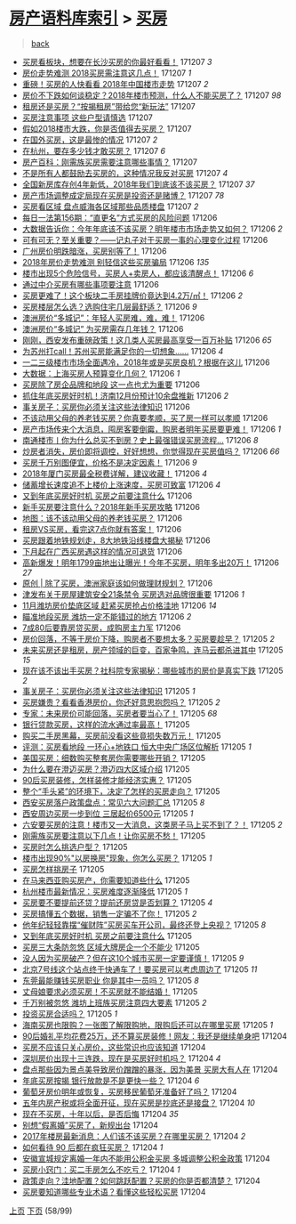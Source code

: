 [房产语料库索引](../../README.md)  > [买房](买房.md)
====
> [back](../README.md)

- [买房看板块，想要在长沙买房的你最好看看！](http://jkwz.applinzi.com/ittc/7044350539700110353.html#%E4%B9%B0%E6%88%BF%E7%9C%8B%E6%9D%BF%E5%9D%97%EF%BC%8C%E6%83%B3%E8%A6%81%E5%9C%A8%E9%95%BF%E6%B2%99%E4%B9%B0%E6%88%BF%E7%9A%84%E4%BD%A0%E6%9C%80%E5%A5%BD%E7%9C%8B%E7%9C%8B%EF%BC%81) 171207 *3* 
- [房价走势难测 2018买房需注意这几点！](http://jkwz.applinzi.com/ittc/7044345646125941777.html#%E6%88%BF%E4%BB%B7%E8%B5%B0%E5%8A%BF%E9%9A%BE%E6%B5%8B+2018%E4%B9%B0%E6%88%BF%E9%9C%80%E6%B3%A8%E6%84%8F%E8%BF%99%E5%87%A0%E7%82%B9%EF%BC%81) 171207 *1* 
- [重磅！买房的人快看看 2018年中国楼市走势](http://jkwz.applinzi.com/ittc/7044325794443166736.html#%E9%87%8D%E7%A3%85%EF%BC%81%E4%B9%B0%E6%88%BF%E7%9A%84%E4%BA%BA%E5%BF%AB%E7%9C%8B%E7%9C%8B+2018%E5%B9%B4%E4%B8%AD%E5%9B%BD%E6%A5%BC%E5%B8%82%E8%B5%B0%E5%8A%BF) 171207 *2* 
- [房价不下跌如何谈稳定？2018年楼市预测，什么人不能买房了？](http://jkwz.applinzi.com/ittc/7043158724389110800.html#%E6%88%BF%E4%BB%B7%E4%B8%8D%E4%B8%8B%E8%B7%8C%E5%A6%82%E4%BD%95%E8%B0%88%E7%A8%B3%E5%AE%9A%EF%BC%9F2018%E5%B9%B4%E6%A5%BC%E5%B8%82%E9%A2%84%E6%B5%8B%EF%BC%8C%E4%BB%80%E4%B9%88%E4%BA%BA%E4%B8%8D%E8%83%BD%E4%B9%B0%E6%88%BF%E4%BA%86%EF%BC%9F) 171207 *98* 
- [租房还是买房？“按揭租房”带给您“新玩法”](http://jkwz.applinzi.com/ittc/7044302523513439249.html#%E7%A7%9F%E6%88%BF%E8%BF%98%E6%98%AF%E4%B9%B0%E6%88%BF%EF%BC%9F%E2%80%9C%E6%8C%89%E6%8F%AD%E7%A7%9F%E6%88%BF%E2%80%9D%E5%B8%A6%E7%BB%99%E6%82%A8%E2%80%9C%E6%96%B0%E7%8E%A9%E6%B3%95%E2%80%9D) 171207  
- [买房注意事项 这些户型请慎选](http://jkwz.applinzi.com/ittc/7044302395121599505.html#%E4%B9%B0%E6%88%BF%E6%B3%A8%E6%84%8F%E4%BA%8B%E9%A1%B9+%E8%BF%99%E4%BA%9B%E6%88%B7%E5%9E%8B%E8%AF%B7%E6%85%8E%E9%80%89) 171207  
- [假如2018楼市大跌，你是否值得去买房？](http://jkwz.applinzi.com/ittc/7044288392420918289.html#%E5%81%87%E5%A6%822018%E6%A5%BC%E5%B8%82%E5%A4%A7%E8%B7%8C%EF%BC%8C%E4%BD%A0%E6%98%AF%E5%90%A6%E5%80%BC%E5%BE%97%E5%8E%BB%E4%B9%B0%E6%88%BF%EF%BC%9F) 171207  
- [在国外买房，这是最惨的情况](http://jkwz.applinzi.com/ittc/7044277343290393617.html#%E5%9C%A8%E5%9B%BD%E5%A4%96%E4%B9%B0%E6%88%BF%EF%BC%8C%E8%BF%99%E6%98%AF%E6%9C%80%E6%83%A8%E7%9A%84%E6%83%85%E5%86%B5) 171207 *2* 
- [在杭州，要存多少钱才敢买房？](http://jkwz.applinzi.com/ittc/7044276983410721809.html#%E5%9C%A8%E6%9D%AD%E5%B7%9E%EF%BC%8C%E8%A6%81%E5%AD%98%E5%A4%9A%E5%B0%91%E9%92%B1%E6%89%8D%E6%95%A2%E4%B9%B0%E6%88%BF%EF%BC%9F) 171207 *6* 
- [房产百科：刚需族买房需要注意哪些事情？](http://jkwz.applinzi.com/ittc/7044273746783765264.html#%E6%88%BF%E4%BA%A7%E7%99%BE%E7%A7%91%EF%BC%9A%E5%88%9A%E9%9C%80%E6%97%8F%E4%B9%B0%E6%88%BF%E9%9C%80%E8%A6%81%E6%B3%A8%E6%84%8F%E5%93%AA%E4%BA%9B%E4%BA%8B%E6%83%85%EF%BC%9F) 171207  
- [不是所有人都鼓励去买房的，这种情况我反对买房](http://jkwz.applinzi.com/ittc/7044273152736101392.html#%E4%B8%8D%E6%98%AF%E6%89%80%E6%9C%89%E4%BA%BA%E9%83%BD%E9%BC%93%E5%8A%B1%E5%8E%BB%E4%B9%B0%E6%88%BF%E7%9A%84%EF%BC%8C%E8%BF%99%E7%A7%8D%E6%83%85%E5%86%B5%E6%88%91%E5%8F%8D%E5%AF%B9%E4%B9%B0%E6%88%BF) 171207 *4* 
- [全国新房库存创4年新低，2018年我们到底该不该买房？](http://jkwz.applinzi.com/ittc/7044268361595225105.html#%E5%85%A8%E5%9B%BD%E6%96%B0%E6%88%BF%E5%BA%93%E5%AD%98%E5%88%9B4%E5%B9%B4%E6%96%B0%E4%BD%8E%EF%BC%8C2018%E5%B9%B4%E6%88%91%E4%BB%AC%E5%88%B0%E5%BA%95%E8%AF%A5%E4%B8%8D%E8%AF%A5%E4%B9%B0%E6%88%BF%EF%BC%9F) 171207 *37* 
- [房产市场调整成定局现在买房是投资还是赌博？](http://jkwz.applinzi.com/ittc/7044265175601906705.html#%E6%88%BF%E4%BA%A7%E5%B8%82%E5%9C%BA%E8%B0%83%E6%95%B4%E6%88%90%E5%AE%9A%E5%B1%80%E7%8E%B0%E5%9C%A8%E4%B9%B0%E6%88%BF%E6%98%AF%E6%8A%95%E8%B5%84%E8%BF%98%E6%98%AF%E8%B5%8C%E5%8D%9A%EF%BC%9F) 171207 *78* 
- [买房看区域 盘点威海各区域那些品质楼盘](http://jkwz.applinzi.com/ittc/7044232089073878033.html#%E4%B9%B0%E6%88%BF%E7%9C%8B%E5%8C%BA%E5%9F%9F+%E7%9B%98%E7%82%B9%E5%A8%81%E6%B5%B7%E5%90%84%E5%8C%BA%E5%9F%9F%E9%82%A3%E4%BA%9B%E5%93%81%E8%B4%A8%E6%A5%BC%E7%9B%98) 171207 *2* 
- [每日一法第156期：“直更名”方式买房的风险问题](http://jkwz.applinzi.com/ittc/7044083457343357969.html#%E6%AF%8F%E6%97%A5%E4%B8%80%E6%B3%95%E7%AC%AC156%E6%9C%9F%EF%BC%9A%E2%80%9C%E7%9B%B4%E6%9B%B4%E5%90%8D%E2%80%9D%E6%96%B9%E5%BC%8F%E4%B9%B0%E6%88%BF%E7%9A%84%E9%A3%8E%E9%99%A9%E9%97%AE%E9%A2%98) 171206  
- [大数据告诉你：今年年底该不该买房？明年楼市市场走势又如何？](http://jkwz.applinzi.com/ittc/7044034015718278160.html#%E5%A4%A7%E6%95%B0%E6%8D%AE%E5%91%8A%E8%AF%89%E4%BD%A0%EF%BC%9A%E4%BB%8A%E5%B9%B4%E5%B9%B4%E5%BA%95%E8%AF%A5%E4%B8%8D%E8%AF%A5%E4%B9%B0%E6%88%BF%EF%BC%9F%E6%98%8E%E5%B9%B4%E6%A5%BC%E5%B8%82%E5%B8%82%E5%9C%BA%E8%B5%B0%E5%8A%BF%E5%8F%88%E5%A6%82%E4%BD%95%EF%BC%9F) 171206 *2* 
- [可有可无？至关重要？——记丸子对于买房一事的心理变化过程](http://jkwz.applinzi.com/ittc/7043717252111664144.html#%E5%8F%AF%E6%9C%89%E5%8F%AF%E6%97%A0%EF%BC%9F%E8%87%B3%E5%85%B3%E9%87%8D%E8%A6%81%EF%BC%9F%E2%80%94%E2%80%94%E8%AE%B0%E4%B8%B8%E5%AD%90%E5%AF%B9%E4%BA%8E%E4%B9%B0%E6%88%BF%E4%B8%80%E4%BA%8B%E7%9A%84%E5%BF%83%E7%90%86%E5%8F%98%E5%8C%96%E8%BF%87%E7%A8%8B) 171206  
- [广州房价明跌暗涨，买房别等了！](http://jkwz.applinzi.com/ittc/7044034646239609873.html#%E5%B9%BF%E5%B7%9E%E6%88%BF%E4%BB%B7%E6%98%8E%E8%B7%8C%E6%9A%97%E6%B6%A8%EF%BC%8C%E4%B9%B0%E6%88%BF%E5%88%AB%E7%AD%89%E4%BA%86%EF%BC%81) 171206  
- [2018年房价走势难测 别轻信这些买房骗局](http://jkwz.applinzi.com/ittc/7044022566526649360.html#2018%E5%B9%B4%E6%88%BF%E4%BB%B7%E8%B5%B0%E5%8A%BF%E9%9A%BE%E6%B5%8B+%E5%88%AB%E8%BD%BB%E4%BF%A1%E8%BF%99%E4%BA%9B%E4%B9%B0%E6%88%BF%E9%AA%97%E5%B1%80) 171206 *135* 
- [楼市出现5个危险信号，买房人+卖房人，都应该清醒点！](http://jkwz.applinzi.com/ittc/7044019610771276817.html#%E6%A5%BC%E5%B8%82%E5%87%BA%E7%8E%B05%E4%B8%AA%E5%8D%B1%E9%99%A9%E4%BF%A1%E5%8F%B7%EF%BC%8C%E4%B9%B0%E6%88%BF%E4%BA%BA%2B%E5%8D%96%E6%88%BF%E4%BA%BA%EF%BC%8C%E9%83%BD%E5%BA%94%E8%AF%A5%E6%B8%85%E9%86%92%E7%82%B9%EF%BC%81) 171206 *6* 
- [通过中介买房有哪些事项要注意](http://jkwz.applinzi.com/ittc/7044015307822203921.html#%E9%80%9A%E8%BF%87%E4%B8%AD%E4%BB%8B%E4%B9%B0%E6%88%BF%E6%9C%89%E5%93%AA%E4%BA%9B%E4%BA%8B%E9%A1%B9%E8%A6%81%E6%B3%A8%E6%84%8F) 171206  
- [买房更难了！这个板块二手房挂牌价竟达到4.2万/㎡！](http://jkwz.applinzi.com/ittc/7044012443959821328.html#%E4%B9%B0%E6%88%BF%E6%9B%B4%E9%9A%BE%E4%BA%86%EF%BC%81%E8%BF%99%E4%B8%AA%E6%9D%BF%E5%9D%97%E4%BA%8C%E6%89%8B%E6%88%BF%E6%8C%82%E7%89%8C%E4%BB%B7%E7%AB%9F%E8%BE%BE%E5%88%B04.2%E4%B8%87%2F%E3%8E%A1%EF%BC%81) 171206 *2* 
- [买房楼层怎么选？选购住宅几层最舒适？](http://jkwz.applinzi.com/ittc/7044010821754029073.html#%E4%B9%B0%E6%88%BF%E6%A5%BC%E5%B1%82%E6%80%8E%E4%B9%88%E9%80%89%EF%BC%9F%E9%80%89%E8%B4%AD%E4%BD%8F%E5%AE%85%E5%87%A0%E5%B1%82%E6%9C%80%E8%88%92%E9%80%82%EF%BC%9F) 171206 *9* 
- [澳洲房价“多城记”：年轻人买房难，难，难！](http://jkwz.applinzi.com/ittc/7044010613573944337.html#%E6%BE%B3%E6%B4%B2%E6%88%BF%E4%BB%B7%E2%80%9C%E5%A4%9A%E5%9F%8E%E8%AE%B0%E2%80%9D%EF%BC%9A%E5%B9%B4%E8%BD%BB%E4%BA%BA%E4%B9%B0%E6%88%BF%E9%9A%BE%EF%BC%8C%E9%9A%BE%EF%BC%8C%E9%9A%BE%EF%BC%81) 171206  
- [澳洲房价“多城记” 为买房需存几年钱？](http://jkwz.applinzi.com/ittc/7044010613372617744.html#%E6%BE%B3%E6%B4%B2%E6%88%BF%E4%BB%B7%E2%80%9C%E5%A4%9A%E5%9F%8E%E8%AE%B0%E2%80%9D+%E4%B8%BA%E4%B9%B0%E6%88%BF%E9%9C%80%E5%AD%98%E5%87%A0%E5%B9%B4%E9%92%B1%EF%BC%9F) 171206  
- [刚刚，西安发布重磅政策！这几类人买房最高享受一百万补贴](http://jkwz.applinzi.com/ittc/7044009295849456656.html#%E5%88%9A%E5%88%9A%EF%BC%8C%E8%A5%BF%E5%AE%89%E5%8F%91%E5%B8%83%E9%87%8D%E7%A3%85%E6%94%BF%E7%AD%96%EF%BC%81%E8%BF%99%E5%87%A0%E7%B1%BB%E4%BA%BA%E4%B9%B0%E6%88%BF%E6%9C%80%E9%AB%98%E4%BA%AB%E5%8F%97%E4%B8%80%E7%99%BE%E4%B8%87%E8%A1%A5%E8%B4%B4) 171206 *65* 
- [为苏州打call！苏州买房能满足你的一切想象……](http://jkwz.applinzi.com/ittc/7044008256932938769.html#%E4%B8%BA%E8%8B%8F%E5%B7%9E%E6%89%93call%EF%BC%81%E8%8B%8F%E5%B7%9E%E4%B9%B0%E6%88%BF%E8%83%BD%E6%BB%A1%E8%B6%B3%E4%BD%A0%E7%9A%84%E4%B8%80%E5%88%87%E6%83%B3%E8%B1%A1%E2%80%A6%E2%80%A6) 171206 *4* 
- [一二三级楼市市场全面遇冷，2018年或是买房良机？根据在这儿](http://jkwz.applinzi.com/ittc/7044005939592561680.html#%E4%B8%80%E4%BA%8C%E4%B8%89%E7%BA%A7%E6%A5%BC%E5%B8%82%E5%B8%82%E5%9C%BA%E5%85%A8%E9%9D%A2%E9%81%87%E5%86%B7%EF%BC%8C2018%E5%B9%B4%E6%88%96%E6%98%AF%E4%B9%B0%E6%88%BF%E8%89%AF%E6%9C%BA%EF%BC%9F%E6%A0%B9%E6%8D%AE%E5%9C%A8%E8%BF%99%E5%84%BF) 171206  
- [大数据：上海买房人预算变化几何？](http://jkwz.applinzi.com/ittc/7044001430233416721.html#%E5%A4%A7%E6%95%B0%E6%8D%AE%EF%BC%9A%E4%B8%8A%E6%B5%B7%E4%B9%B0%E6%88%BF%E4%BA%BA%E9%A2%84%E7%AE%97%E5%8F%98%E5%8C%96%E5%87%A0%E4%BD%95%EF%BC%9F) 171206 *1* 
- [买房除了房企品牌和地段 这一点也尤为重要](http://jkwz.applinzi.com/ittc/7043982186837967888.html#%E4%B9%B0%E6%88%BF%E9%99%A4%E4%BA%86%E6%88%BF%E4%BC%81%E5%93%81%E7%89%8C%E5%92%8C%E5%9C%B0%E6%AE%B5+%E8%BF%99%E4%B8%80%E7%82%B9%E4%B9%9F%E5%B0%A4%E4%B8%BA%E9%87%8D%E8%A6%81) 171206  
- [抓住年底买房好时机！济南12月份预计10余盘推新](http://jkwz.applinzi.com/ittc/7043987318753461265.html#%E6%8A%93%E4%BD%8F%E5%B9%B4%E5%BA%95%E4%B9%B0%E6%88%BF%E5%A5%BD%E6%97%B6%E6%9C%BA%EF%BC%81%E6%B5%8E%E5%8D%9712%E6%9C%88%E4%BB%BD%E9%A2%84%E8%AE%A110%E4%BD%99%E7%9B%98%E6%8E%A8%E6%96%B0) 171206 *2* 
- [事关房子：买房你必须关注这些法律知识](http://jkwz.applinzi.com/ittc/7043982763114365968.html#%E4%BA%8B%E5%85%B3%E6%88%BF%E5%AD%90%EF%BC%9A%E4%B9%B0%E6%88%BF%E4%BD%A0%E5%BF%85%E9%A1%BB%E5%85%B3%E6%B3%A8%E8%BF%99%E4%BA%9B%E6%B3%95%E5%BE%8B%E7%9F%A5%E8%AF%86) 171206  
- [不该动用父母的养老钱买房？你真要孝顺，买了房一样可以孝顺](http://jkwz.applinzi.com/ittc/7043982114410726417.html#%E4%B8%8D%E8%AF%A5%E5%8A%A8%E7%94%A8%E7%88%B6%E6%AF%8D%E7%9A%84%E5%85%BB%E8%80%81%E9%92%B1%E4%B9%B0%E6%88%BF%EF%BC%9F%E4%BD%A0%E7%9C%9F%E8%A6%81%E5%AD%9D%E9%A1%BA%EF%BC%8C%E4%B9%B0%E4%BA%86%E6%88%BF%E4%B8%80%E6%A0%B7%E5%8F%AF%E4%BB%A5%E5%AD%9D%E9%A1%BA) 171206  
- [房产市场传来个大消息，囤房客要倒霉，购房者明年买房要更难！](http://jkwz.applinzi.com/ittc/7043981196084642833.html#%E6%88%BF%E4%BA%A7%E5%B8%82%E5%9C%BA%E4%BC%A0%E6%9D%A5%E4%B8%AA%E5%A4%A7%E6%B6%88%E6%81%AF%EF%BC%8C%E5%9B%A4%E6%88%BF%E5%AE%A2%E8%A6%81%E5%80%92%E9%9C%89%EF%BC%8C%E8%B4%AD%E6%88%BF%E8%80%85%E6%98%8E%E5%B9%B4%E4%B9%B0%E6%88%BF%E8%A6%81%E6%9B%B4%E9%9A%BE%EF%BC%81) 171206 *1* 
- [南通楼市丨你为什么总买不到房？史上最强错误买房流程...](http://jkwz.applinzi.com/ittc/7043916824314381329.html#%E5%8D%97%E9%80%9A%E6%A5%BC%E5%B8%82%E4%B8%A8%E4%BD%A0%E4%B8%BA%E4%BB%80%E4%B9%88%E6%80%BB%E4%B9%B0%E4%B8%8D%E5%88%B0%E6%88%BF%EF%BC%9F%E5%8F%B2%E4%B8%8A%E6%9C%80%E5%BC%BA%E9%94%99%E8%AF%AF%E4%B9%B0%E6%88%BF%E6%B5%81%E7%A8%8B...) 171206 *8* 
- [炒房者消失，房价即将调控，好好想想，你觉得现在买房值吗？](http://jkwz.applinzi.com/ittc/7043975332623811601.html#%E7%82%92%E6%88%BF%E8%80%85%E6%B6%88%E5%A4%B1%EF%BC%8C%E6%88%BF%E4%BB%B7%E5%8D%B3%E5%B0%86%E8%B0%83%E6%8E%A7%EF%BC%8C%E5%A5%BD%E5%A5%BD%E6%83%B3%E6%83%B3%EF%BC%8C%E4%BD%A0%E8%A7%89%E5%BE%97%E7%8E%B0%E5%9C%A8%E4%B9%B0%E6%88%BF%E5%80%BC%E5%90%97%EF%BC%9F) 171206 *66* 
- [买房千万别图便宜，价格不是决定因素！](http://jkwz.applinzi.com/ittc/7043967727801205777.html#%E4%B9%B0%E6%88%BF%E5%8D%83%E4%B8%87%E5%88%AB%E5%9B%BE%E4%BE%BF%E5%AE%9C%EF%BC%8C%E4%BB%B7%E6%A0%BC%E4%B8%8D%E6%98%AF%E5%86%B3%E5%AE%9A%E5%9B%A0%E7%B4%A0%EF%BC%81) 171206 *9* 
- [2018年厦门买房最全税费详解，建议收藏！](http://jkwz.applinzi.com/ittc/7041775988009075728.html#2018%E5%B9%B4%E5%8E%A6%E9%97%A8%E4%B9%B0%E6%88%BF%E6%9C%80%E5%85%A8%E7%A8%8E%E8%B4%B9%E8%AF%A6%E8%A7%A3%EF%BC%8C%E5%BB%BA%E8%AE%AE%E6%94%B6%E8%97%8F%EF%BC%81) 171206 *4* 
- [储蓄增长速度追不上楼价上涨速度，买房可致富](http://jkwz.applinzi.com/ittc/7043963412483146769.html#%E5%82%A8%E8%93%84%E5%A2%9E%E9%95%BF%E9%80%9F%E5%BA%A6%E8%BF%BD%E4%B8%8D%E4%B8%8A%E6%A5%BC%E4%BB%B7%E4%B8%8A%E6%B6%A8%E9%80%9F%E5%BA%A6%EF%BC%8C%E4%B9%B0%E6%88%BF%E5%8F%AF%E8%87%B4%E5%AF%8C) 171206 *4* 
- [又到年底买房好时机 买房之前要注意什么](http://jkwz.applinzi.com/ittc/7043958647133045777.html#%E5%8F%88%E5%88%B0%E5%B9%B4%E5%BA%95%E4%B9%B0%E6%88%BF%E5%A5%BD%E6%97%B6%E6%9C%BA+%E4%B9%B0%E6%88%BF%E4%B9%8B%E5%89%8D%E8%A6%81%E6%B3%A8%E6%84%8F%E4%BB%80%E4%B9%88) 171206  
- [新手买房要注意什么？2018年新手买房攻略](http://jkwz.applinzi.com/ittc/7043948704535413777.html#%E6%96%B0%E6%89%8B%E4%B9%B0%E6%88%BF%E8%A6%81%E6%B3%A8%E6%84%8F%E4%BB%80%E4%B9%88%EF%BC%9F2018%E5%B9%B4%E6%96%B0%E6%89%8B%E4%B9%B0%E6%88%BF%E6%94%BB%E7%95%A5) 171206  
- [地图：该不该动用父母的养老钱买房？](http://jkwz.applinzi.com/ittc/7043912600084022288.html#%E5%9C%B0%E5%9B%BE%EF%BC%9A%E8%AF%A5%E4%B8%8D%E8%AF%A5%E5%8A%A8%E7%94%A8%E7%88%B6%E6%AF%8D%E7%9A%84%E5%85%BB%E8%80%81%E9%92%B1%E4%B9%B0%E6%88%BF%EF%BC%9F) 171206  
- [租房VS买房，看完这7点你就有答案！](http://jkwz.applinzi.com/ittc/7043926433922024465.html#%E7%A7%9F%E6%88%BFVS%E4%B9%B0%E6%88%BF%EF%BC%8C%E7%9C%8B%E5%AE%8C%E8%BF%997%E7%82%B9%E4%BD%A0%E5%B0%B1%E6%9C%89%E7%AD%94%E6%A1%88%EF%BC%81) 171206  
- [买房跟着地铁规划走，8大地铁沿线楼盘大揭秘](http://jkwz.applinzi.com/ittc/7043907324446508049.html#%E4%B9%B0%E6%88%BF%E8%B7%9F%E7%9D%80%E5%9C%B0%E9%93%81%E8%A7%84%E5%88%92%E8%B5%B0%EF%BC%8C8%E5%A4%A7%E5%9C%B0%E9%93%81%E6%B2%BF%E7%BA%BF%E6%A5%BC%E7%9B%98%E5%A4%A7%E6%8F%AD%E7%A7%98) 171206  
- [下月起在广西买房遇这样的情况可退货](http://jkwz.applinzi.com/ittc/7043881470702126096.html#%E4%B8%8B%E6%9C%88%E8%B5%B7%E5%9C%A8%E5%B9%BF%E8%A5%BF%E4%B9%B0%E6%88%BF%E9%81%87%E8%BF%99%E6%A0%B7%E7%9A%84%E6%83%85%E5%86%B5%E5%8F%AF%E9%80%80%E8%B4%A7) 171206  
- [高新爆发！明年1799亩地出让曝光！今年不买房，明年多出20万！](http://jkwz.applinzi.com/ittc/7043881077033141265.html#%E9%AB%98%E6%96%B0%E7%88%86%E5%8F%91%EF%BC%81%E6%98%8E%E5%B9%B41799%E4%BA%A9%E5%9C%B0%E5%87%BA%E8%AE%A9%E6%9B%9D%E5%85%89%EF%BC%81%E4%BB%8A%E5%B9%B4%E4%B8%8D%E4%B9%B0%E6%88%BF%EF%BC%8C%E6%98%8E%E5%B9%B4%E5%A4%9A%E5%87%BA20%E4%B8%87%EF%BC%81) 171206 *27* 
- [原创 | 除了买房，澳洲家庭该如何做理财规划？](http://jkwz.applinzi.com/ittc/7042190100568474640.html#%E5%8E%9F%E5%88%9B+%7C+%E9%99%A4%E4%BA%86%E4%B9%B0%E6%88%BF%EF%BC%8C%E6%BE%B3%E6%B4%B2%E5%AE%B6%E5%BA%AD%E8%AF%A5%E5%A6%82%E4%BD%95%E5%81%9A%E7%90%86%E8%B4%A2%E8%A7%84%E5%88%92%EF%BC%9F) 171206  
- [津发布关于房屋建筑安全21条禁令 买房选对品牌很重要](http://jkwz.applinzi.com/ittc/7043853456786326544.html#%E6%B4%A5%E5%8F%91%E5%B8%83%E5%85%B3%E4%BA%8E%E6%88%BF%E5%B1%8B%E5%BB%BA%E7%AD%91%E5%AE%89%E5%85%A821%E6%9D%A1%E7%A6%81%E4%BB%A4+%E4%B9%B0%E6%88%BF%E9%80%89%E5%AF%B9%E5%93%81%E7%89%8C%E5%BE%88%E9%87%8D%E8%A6%81) 171206 *1* 
- [11月潍坊房价垫底区域 赶紧买房抢占价格洼地](http://jkwz.applinzi.com/ittc/7043798624591414289.html#11%E6%9C%88%E6%BD%8D%E5%9D%8A%E6%88%BF%E4%BB%B7%E5%9E%AB%E5%BA%95%E5%8C%BA%E5%9F%9F+%E8%B5%B6%E7%B4%A7%E4%B9%B0%E6%88%BF%E6%8A%A2%E5%8D%A0%E4%BB%B7%E6%A0%BC%E6%B4%BC%E5%9C%B0) 171206 *14* 
- [瞄准地段买房 潍坊一定不能错过的地方](http://jkwz.applinzi.com/ittc/7043759877317461009.html#%E7%9E%84%E5%87%86%E5%9C%B0%E6%AE%B5%E4%B9%B0%E6%88%BF+%E6%BD%8D%E5%9D%8A%E4%B8%80%E5%AE%9A%E4%B8%8D%E8%83%BD%E9%94%99%E8%BF%87%E7%9A%84%E5%9C%B0%E6%96%B9) 171206 *2* 
- [7成80后要靠房贷买房，成购房主力军](http://jkwz.applinzi.com/ittc/7043743998273913873.html#7%E6%88%9080%E5%90%8E%E8%A6%81%E9%9D%A0%E6%88%BF%E8%B4%B7%E4%B9%B0%E6%88%BF%EF%BC%8C%E6%88%90%E8%B4%AD%E6%88%BF%E4%B8%BB%E5%8A%9B%E5%86%9B) 171206  
- [房价回落，不等于房价下降，购房者不要想太多？买房要趁早？](http://jkwz.applinzi.com/ittc/7043743663698478096.html#%E6%88%BF%E4%BB%B7%E5%9B%9E%E8%90%BD%EF%BC%8C%E4%B8%8D%E7%AD%89%E4%BA%8E%E6%88%BF%E4%BB%B7%E4%B8%8B%E9%99%8D%EF%BC%8C%E8%B4%AD%E6%88%BF%E8%80%85%E4%B8%8D%E8%A6%81%E6%83%B3%E5%A4%AA%E5%A4%9A%EF%BC%9F%E4%B9%B0%E6%88%BF%E8%A6%81%E8%B6%81%E6%97%A9%EF%BC%9F) 171205 *2* 
- [未来买房还是租房，房产领域的巨变，百家争鸣，连马云都杀进其中](http://jkwz.applinzi.com/ittc/7043736478268523537.html#%E6%9C%AA%E6%9D%A5%E4%B9%B0%E6%88%BF%E8%BF%98%E6%98%AF%E7%A7%9F%E6%88%BF%EF%BC%8C%E6%88%BF%E4%BA%A7%E9%A2%86%E5%9F%9F%E7%9A%84%E5%B7%A8%E5%8F%98%EF%BC%8C%E7%99%BE%E5%AE%B6%E4%BA%89%E9%B8%A3%EF%BC%8C%E8%BF%9E%E9%A9%AC%E4%BA%91%E9%83%BD%E6%9D%80%E8%BF%9B%E5%85%B6%E4%B8%AD) 171205 *15* 
- [现在该不该出手买房？社科院专家揭秘：哪些城市的房价是真实下跌](http://jkwz.applinzi.com/ittc/7043718603969397776.html#%E7%8E%B0%E5%9C%A8%E8%AF%A5%E4%B8%8D%E8%AF%A5%E5%87%BA%E6%89%8B%E4%B9%B0%E6%88%BF%EF%BC%9F%E7%A4%BE%E7%A7%91%E9%99%A2%E4%B8%93%E5%AE%B6%E6%8F%AD%E7%A7%98%EF%BC%9A%E5%93%AA%E4%BA%9B%E5%9F%8E%E5%B8%82%E7%9A%84%E6%88%BF%E4%BB%B7%E6%98%AF%E7%9C%9F%E5%AE%9E%E4%B8%8B%E8%B7%8C) 171205 *2* 
- [事关房子：买房你必须关注这些法律知识](http://jkwz.applinzi.com/ittc/7043673875747963921.html#%E4%BA%8B%E5%85%B3%E6%88%BF%E5%AD%90%EF%BC%9A%E4%B9%B0%E6%88%BF%E4%BD%A0%E5%BF%85%E9%A1%BB%E5%85%B3%E6%B3%A8%E8%BF%99%E4%BA%9B%E6%B3%95%E5%BE%8B%E7%9F%A5%E8%AF%86) 171205 *1* 
- [买房嫌贵？看看香港房价，你还好意思抱怨吗？](http://jkwz.applinzi.com/ittc/7043670522280281104.html#%E4%B9%B0%E6%88%BF%E5%AB%8C%E8%B4%B5%EF%BC%9F%E7%9C%8B%E7%9C%8B%E9%A6%99%E6%B8%AF%E6%88%BF%E4%BB%B7%EF%BC%8C%E4%BD%A0%E8%BF%98%E5%A5%BD%E6%84%8F%E6%80%9D%E6%8A%B1%E6%80%A8%E5%90%97%EF%BC%9F) 171205 *2* 
- [专家：未来房价可能回落，买房者要当心了！](http://jkwz.applinzi.com/ittc/7043651341048611857.html#%E4%B8%93%E5%AE%B6%EF%BC%9A%E6%9C%AA%E6%9D%A5%E6%88%BF%E4%BB%B7%E5%8F%AF%E8%83%BD%E5%9B%9E%E8%90%BD%EF%BC%8C%E4%B9%B0%E6%88%BF%E8%80%85%E8%A6%81%E5%BD%93%E5%BF%83%E4%BA%86%EF%BC%81) 171205 *68* 
- [银行贷款买房，这样的流水通过率最高！](http://jkwz.applinzi.com/ittc/7043647441335747600.html#%E9%93%B6%E8%A1%8C%E8%B4%B7%E6%AC%BE%E4%B9%B0%E6%88%BF%EF%BC%8C%E8%BF%99%E6%A0%B7%E7%9A%84%E6%B5%81%E6%B0%B4%E9%80%9A%E8%BF%87%E7%8E%87%E6%9C%80%E9%AB%98%EF%BC%81) 171205  
- [购买二手房黑幕，买房前没看这些竟损失数万元！](http://jkwz.applinzi.com/ittc/7043644016552313873.html#%E8%B4%AD%E4%B9%B0%E4%BA%8C%E6%89%8B%E6%88%BF%E9%BB%91%E5%B9%95%EF%BC%8C%E4%B9%B0%E6%88%BF%E5%89%8D%E6%B2%A1%E7%9C%8B%E8%BF%99%E4%BA%9B%E7%AB%9F%E6%8D%9F%E5%A4%B1%E6%95%B0%E4%B8%87%E5%85%83%EF%BC%81) 171205  
- [评测：买房看地段 一环心+地铁口 恒大中央广场区位解析](http://jkwz.applinzi.com/ittc/7043629725581313040.html#%E8%AF%84%E6%B5%8B%EF%BC%9A%E4%B9%B0%E6%88%BF%E7%9C%8B%E5%9C%B0%E6%AE%B5+%E4%B8%80%E7%8E%AF%E5%BF%83%2B%E5%9C%B0%E9%93%81%E5%8F%A3+%E6%81%92%E5%A4%A7%E4%B8%AD%E5%A4%AE%E5%B9%BF%E5%9C%BA%E5%8C%BA%E4%BD%8D%E8%A7%A3%E6%9E%90) 171205 *1* 
- [美国买房：细数购买整套房你需要哪些开销？](http://jkwz.applinzi.com/ittc/7043625213034497041.html#%E7%BE%8E%E5%9B%BD%E4%B9%B0%E6%88%BF%EF%BC%9A%E7%BB%86%E6%95%B0%E8%B4%AD%E4%B9%B0%E6%95%B4%E5%A5%97%E6%88%BF%E4%BD%A0%E9%9C%80%E8%A6%81%E5%93%AA%E4%BA%9B%E5%BC%80%E9%94%80%EF%BC%9F) 171205  
- [为什么要在澄迈买房？澄迈四大区域介绍](http://jkwz.applinzi.com/ittc/7043624762838877200.html#%E4%B8%BA%E4%BB%80%E4%B9%88%E8%A6%81%E5%9C%A8%E6%BE%84%E8%BF%88%E4%B9%B0%E6%88%BF%EF%BC%9F%E6%BE%84%E8%BF%88%E5%9B%9B%E5%A4%A7%E5%8C%BA%E5%9F%9F%E4%BB%8B%E7%BB%8D) 171205  
- [90后买房装修，怎样装修才能经济实惠？](http://jkwz.applinzi.com/ittc/7043618120944583696.html#90%E5%90%8E%E4%B9%B0%E6%88%BF%E8%A3%85%E4%BF%AE%EF%BC%8C%E6%80%8E%E6%A0%B7%E8%A3%85%E4%BF%AE%E6%89%8D%E8%83%BD%E7%BB%8F%E6%B5%8E%E5%AE%9E%E6%83%A0%EF%BC%9F) 171205  
- [整个“手头紧”的环境下，决定了怎样的买房走向？](http://jkwz.applinzi.com/ittc/7043613403917059088.html#%E6%95%B4%E4%B8%AA%E2%80%9C%E6%89%8B%E5%A4%B4%E7%B4%A7%E2%80%9D%E7%9A%84%E7%8E%AF%E5%A2%83%E4%B8%8B%EF%BC%8C%E5%86%B3%E5%AE%9A%E4%BA%86%E6%80%8E%E6%A0%B7%E7%9A%84%E4%B9%B0%E6%88%BF%E8%B5%B0%E5%90%91%EF%BC%9F) 171205  
- [西安买房落户政策盘点：常见六大问题汇总](http://jkwz.applinzi.com/ittc/7043607735017440273.html#%E8%A5%BF%E5%AE%89%E4%B9%B0%E6%88%BF%E8%90%BD%E6%88%B7%E6%94%BF%E7%AD%96%E7%9B%98%E7%82%B9%EF%BC%9A%E5%B8%B8%E8%A7%81%E5%85%AD%E5%A4%A7%E9%97%AE%E9%A2%98%E6%B1%87%E6%80%BB) 171205 *8* 
- [西安周边买房一步到位 三居起价6500元](http://jkwz.applinzi.com/ittc/7043606495856428048.html#%E8%A5%BF%E5%AE%89%E5%91%A8%E8%BE%B9%E4%B9%B0%E6%88%BF%E4%B8%80%E6%AD%A5%E5%88%B0%E4%BD%8D+%E4%B8%89%E5%B1%85%E8%B5%B7%E4%BB%B76500%E5%85%83) 171205 *1* 
- [六安要买房的注意！楼市又一大消息，这类房子马上买不到了？！](http://jkwz.applinzi.com/ittc/7043599876309386256.html#%E5%85%AD%E5%AE%89%E8%A6%81%E4%B9%B0%E6%88%BF%E7%9A%84%E6%B3%A8%E6%84%8F%EF%BC%81%E6%A5%BC%E5%B8%82%E5%8F%88%E4%B8%80%E5%A4%A7%E6%B6%88%E6%81%AF%EF%BC%8C%E8%BF%99%E7%B1%BB%E6%88%BF%E5%AD%90%E9%A9%AC%E4%B8%8A%E4%B9%B0%E4%B8%8D%E5%88%B0%E4%BA%86%EF%BC%9F%EF%BC%81) 171205 *2* 
- [刚需族买房要注意以下几点！让你买房不愁！](http://jkwz.applinzi.com/ittc/7043597646755791889.html#%E5%88%9A%E9%9C%80%E6%97%8F%E4%B9%B0%E6%88%BF%E8%A6%81%E6%B3%A8%E6%84%8F%E4%BB%A5%E4%B8%8B%E5%87%A0%E7%82%B9%EF%BC%81%E8%AE%A9%E4%BD%A0%E4%B9%B0%E6%88%BF%E4%B8%8D%E6%84%81%EF%BC%81) 171205  
- [买房时怎么挑选户型？](http://jkwz.applinzi.com/ittc/7043589086512677649.html#%E4%B9%B0%E6%88%BF%E6%97%B6%E6%80%8E%E4%B9%88%E6%8C%91%E9%80%89%E6%88%B7%E5%9E%8B%EF%BC%9F) 171205  
- [楼市出现90%&quot;以房换房&quot;现象，你怎么买房？](http://jkwz.applinzi.com/ittc/7043584537026626576.html#%E6%A5%BC%E5%B8%82%E5%87%BA%E7%8E%B090%25%26quot%3B%E4%BB%A5%E6%88%BF%E6%8D%A2%E6%88%BF%26quot%3B%E7%8E%B0%E8%B1%A1%EF%BC%8C%E4%BD%A0%E6%80%8E%E4%B9%88%E4%B9%B0%E6%88%BF%EF%BC%9F) 171205 *1* 
- [买房怎样挑房子](http://jkwz.applinzi.com/ittc/7043576963535471632.html#%E4%B9%B0%E6%88%BF%E6%80%8E%E6%A0%B7%E6%8C%91%E6%88%BF%E5%AD%90) 171205  
- [在马来西亚购买房产，你需要知道些什么](http://jkwz.applinzi.com/ittc/7043568786718852113.html#%E5%9C%A8%E9%A9%AC%E6%9D%A5%E8%A5%BF%E4%BA%9A%E8%B4%AD%E4%B9%B0%E6%88%BF%E4%BA%A7%EF%BC%8C%E4%BD%A0%E9%9C%80%E8%A6%81%E7%9F%A5%E9%81%93%E4%BA%9B%E4%BB%80%E4%B9%88) 171205  
- [杭州楼市最新情况：买房难度逐渐降低](http://jkwz.applinzi.com/ittc/7043560951889003536.html#%E6%9D%AD%E5%B7%9E%E6%A5%BC%E5%B8%82%E6%9C%80%E6%96%B0%E6%83%85%E5%86%B5%EF%BC%9A%E4%B9%B0%E6%88%BF%E9%9A%BE%E5%BA%A6%E9%80%90%E6%B8%90%E9%99%8D%E4%BD%8E) 171205 *1* 
- [买房要不要提前还贷？提前还房贷是否划算？](http://jkwz.applinzi.com/ittc/7043544460133139472.html#%E4%B9%B0%E6%88%BF%E8%A6%81%E4%B8%8D%E8%A6%81%E6%8F%90%E5%89%8D%E8%BF%98%E8%B4%B7%EF%BC%9F%E6%8F%90%E5%89%8D%E8%BF%98%E6%88%BF%E8%B4%B7%E6%98%AF%E5%90%A6%E5%88%92%E7%AE%97%EF%BC%9F) 171205 *4* 
- [买房搞懂五个数据，销售一定骗不了你！](http://jkwz.applinzi.com/ittc/7043539957619098640.html#%E4%B9%B0%E6%88%BF%E6%90%9E%E6%87%82%E4%BA%94%E4%B8%AA%E6%95%B0%E6%8D%AE%EF%BC%8C%E9%94%80%E5%94%AE%E4%B8%80%E5%AE%9A%E9%AA%97%E4%B8%8D%E4%BA%86%E4%BD%A0%EF%BC%81) 171205 *2* 
- [他年纪轻轻靠摆“催财阵”买房买车开公司，最终还登上央视？](http://jkwz.applinzi.com/ittc/7043535245113033745.html#%E4%BB%96%E5%B9%B4%E7%BA%AA%E8%BD%BB%E8%BD%BB%E9%9D%A0%E6%91%86%E2%80%9C%E5%82%AC%E8%B4%A2%E9%98%B5%E2%80%9D%E4%B9%B0%E6%88%BF%E4%B9%B0%E8%BD%A6%E5%BC%80%E5%85%AC%E5%8F%B8%EF%BC%8C%E6%9C%80%E7%BB%88%E8%BF%98%E7%99%BB%E4%B8%8A%E5%A4%AE%E8%A7%86%EF%BC%9F) 171205 *8* 
- [又到年底买房好时机 买房之前要注意什么](http://jkwz.applinzi.com/ittc/7043531537688036369.html#%E5%8F%88%E5%88%B0%E5%B9%B4%E5%BA%95%E4%B9%B0%E6%88%BF%E5%A5%BD%E6%97%B6%E6%9C%BA+%E4%B9%B0%E6%88%BF%E4%B9%8B%E5%89%8D%E8%A6%81%E6%B3%A8%E6%84%8F%E4%BB%80%E4%B9%88) 171205  
- [买房三大条防忽悠 区域大牌房企一个不能少](http://jkwz.applinzi.com/ittc/7043528156319843089.html#%E4%B9%B0%E6%88%BF%E4%B8%89%E5%A4%A7%E6%9D%A1%E9%98%B2%E5%BF%BD%E6%82%A0+%E5%8C%BA%E5%9F%9F%E5%A4%A7%E7%89%8C%E6%88%BF%E4%BC%81%E4%B8%80%E4%B8%AA%E4%B8%8D%E8%83%BD%E5%B0%91) 171205  
- [没人因为买房破产？但在这10个城市买房一定要谨慎！](http://jkwz.applinzi.com/ittc/7043524370608161809.html#%E6%B2%A1%E4%BA%BA%E5%9B%A0%E4%B8%BA%E4%B9%B0%E6%88%BF%E7%A0%B4%E4%BA%A7%EF%BC%9F%E4%BD%86%E5%9C%A8%E8%BF%9910%E4%B8%AA%E5%9F%8E%E5%B8%82%E4%B9%B0%E6%88%BF%E4%B8%80%E5%AE%9A%E8%A6%81%E8%B0%A8%E6%85%8E%EF%BC%81) 171205 *9* 
- [北京7号线这个站点终于快通车了！要买房可以考虑周边了](http://jkwz.applinzi.com/ittc/7043522600003699729.html#%E5%8C%97%E4%BA%AC7%E5%8F%B7%E7%BA%BF%E8%BF%99%E4%B8%AA%E7%AB%99%E7%82%B9%E7%BB%88%E4%BA%8E%E5%BF%AB%E9%80%9A%E8%BD%A6%E4%BA%86%EF%BC%81%E8%A6%81%E4%B9%B0%E6%88%BF%E5%8F%AF%E4%BB%A5%E8%80%83%E8%99%91%E5%91%A8%E8%BE%B9%E4%BA%86) 171205 *11* 
- [东莞最能赚钱买房职业 你是其中一员吗？](http://jkwz.applinzi.com/ittc/7043517065351136273.html#%E4%B8%9C%E8%8E%9E%E6%9C%80%E8%83%BD%E8%B5%9A%E9%92%B1%E4%B9%B0%E6%88%BF%E8%81%8C%E4%B8%9A+%E4%BD%A0%E6%98%AF%E5%85%B6%E4%B8%AD%E4%B8%80%E5%91%98%E5%90%97%EF%BC%9F) 171205 *8* 
- [丈母娘要求必须买房！不买房就不能结婚！](http://jkwz.applinzi.com/ittc/7040995706733593616.html#%E4%B8%88%E6%AF%8D%E5%A8%98%E8%A6%81%E6%B1%82%E5%BF%85%E9%A1%BB%E4%B9%B0%E6%88%BF%EF%BC%81%E4%B8%8D%E4%B9%B0%E6%88%BF%E5%B0%B1%E4%B8%8D%E8%83%BD%E7%BB%93%E5%A9%9A%EF%BC%81) 171205  
- [千万别被忽悠 潍坊上班族买房注意四大要素](http://jkwz.applinzi.com/ittc/7043512566406448144.html#%E5%8D%83%E4%B8%87%E5%88%AB%E8%A2%AB%E5%BF%BD%E6%82%A0+%E6%BD%8D%E5%9D%8A%E4%B8%8A%E7%8F%AD%E6%97%8F%E4%B9%B0%E6%88%BF%E6%B3%A8%E6%84%8F%E5%9B%9B%E5%A4%A7%E8%A6%81%E7%B4%A0) 171205 *2* 
- [投资买房合适吗？](http://jkwz.applinzi.com/ittc/7043340149021213713.html#%E6%8A%95%E8%B5%84%E4%B9%B0%E6%88%BF%E5%90%88%E9%80%82%E5%90%97%EF%BC%9F) 171205 *1* 
- [海南买房也限购？一张图了解限购地，限购后还可以在哪里买房](http://jkwz.applinzi.com/ittc/7043355239741129744.html#%E6%B5%B7%E5%8D%97%E4%B9%B0%E6%88%BF%E4%B9%9F%E9%99%90%E8%B4%AD%EF%BC%9F%E4%B8%80%E5%BC%A0%E5%9B%BE%E4%BA%86%E8%A7%A3%E9%99%90%E8%B4%AD%E5%9C%B0%EF%BC%8C%E9%99%90%E8%B4%AD%E5%90%8E%E8%BF%98%E5%8F%AF%E4%BB%A5%E5%9C%A8%E5%93%AA%E9%87%8C%E4%B9%B0%E6%88%BF) 171205 *1* 
- [90后婚礼平均花费25万，还不算买房装修！网友：我还是继续单身吧](http://jkwz.applinzi.com/ittc/7043361186140128273.html#90%E5%90%8E%E5%A9%9A%E7%A4%BC%E5%B9%B3%E5%9D%87%E8%8A%B1%E8%B4%B925%E4%B8%87%EF%BC%8C%E8%BF%98%E4%B8%8D%E7%AE%97%E4%B9%B0%E6%88%BF%E8%A3%85%E4%BF%AE%EF%BC%81%E7%BD%91%E5%8F%8B%EF%BC%9A%E6%88%91%E8%BF%98%E6%98%AF%E7%BB%A7%E7%BB%AD%E5%8D%95%E8%BA%AB%E5%90%A7) 171204  
- [买房不应该只关心房价，这些常识也应该知道](http://jkwz.applinzi.com/ittc/7043329334419391504.html#%E4%B9%B0%E6%88%BF%E4%B8%8D%E5%BA%94%E8%AF%A5%E5%8F%AA%E5%85%B3%E5%BF%83%E6%88%BF%E4%BB%B7%EF%BC%8C%E8%BF%99%E4%BA%9B%E5%B8%B8%E8%AF%86%E4%B9%9F%E5%BA%94%E8%AF%A5%E7%9F%A5%E9%81%93) 171204  
- [深圳房价出现十三连跌，现在是买房好时机吗？](http://jkwz.applinzi.com/ittc/7043311542697722896.html#%E6%B7%B1%E5%9C%B3%E6%88%BF%E4%BB%B7%E5%87%BA%E7%8E%B0%E5%8D%81%E4%B8%89%E8%BF%9E%E8%B7%8C%EF%BC%8C%E7%8E%B0%E5%9C%A8%E6%98%AF%E4%B9%B0%E6%88%BF%E5%A5%BD%E6%97%B6%E6%9C%BA%E5%90%97%EF%BC%9F) 171204 *4* 
- [盘点那些因为景点美导致房价蹭蹭的暴涨，因为美景 买房大有人在](http://jkwz.applinzi.com/ittc/7043298999778411536.html#%E7%9B%98%E7%82%B9%E9%82%A3%E4%BA%9B%E5%9B%A0%E4%B8%BA%E6%99%AF%E7%82%B9%E7%BE%8E%E5%AF%BC%E8%87%B4%E6%88%BF%E4%BB%B7%E8%B9%AD%E8%B9%AD%E7%9A%84%E6%9A%B4%E6%B6%A8%EF%BC%8C%E5%9B%A0%E4%B8%BA%E7%BE%8E%E6%99%AF+%E4%B9%B0%E6%88%BF%E5%A4%A7%E6%9C%89%E4%BA%BA%E5%9C%A8) 171204  
- [年底买房按揭 银行放款是不是更快一些？](http://jkwz.applinzi.com/ittc/7043295938787935248.html#%E5%B9%B4%E5%BA%95%E4%B9%B0%E6%88%BF%E6%8C%89%E6%8F%AD+%E9%93%B6%E8%A1%8C%E6%94%BE%E6%AC%BE%E6%98%AF%E4%B8%8D%E6%98%AF%E6%9B%B4%E5%BF%AB%E4%B8%80%E4%BA%9B%EF%BC%9F) 171204 *6* 
- [葡萄牙房价明年或恢复，买房移民葡萄牙准备好了吗？](http://jkwz.applinzi.com/ittc/7043276132802102289.html#%E8%91%A1%E8%90%84%E7%89%99%E6%88%BF%E4%BB%B7%E6%98%8E%E5%B9%B4%E6%88%96%E6%81%A2%E5%A4%8D%EF%BC%8C%E4%B9%B0%E6%88%BF%E7%A7%BB%E6%B0%91%E8%91%A1%E8%90%84%E7%89%99%E5%87%86%E5%A4%87%E5%A5%BD%E4%BA%86%E5%90%97%EF%BC%9F) 171204  
- [五年内房产税或将全面开征，现在买房是抄底还是接盘？](http://jkwz.applinzi.com/ittc/7043269526936880144.html#%E4%BA%94%E5%B9%B4%E5%86%85%E6%88%BF%E4%BA%A7%E7%A8%8E%E6%88%96%E5%B0%86%E5%85%A8%E9%9D%A2%E5%BC%80%E5%BE%81%EF%BC%8C%E7%8E%B0%E5%9C%A8%E4%B9%B0%E6%88%BF%E6%98%AF%E6%8A%84%E5%BA%95%E8%BF%98%E6%98%AF%E6%8E%A5%E7%9B%98%EF%BC%9F) 171204 *10* 
- [现在不买房，十年以后，是否后悔](http://jkwz.applinzi.com/ittc/7043255124409975825.html#%E7%8E%B0%E5%9C%A8%E4%B8%8D%E4%B9%B0%E6%88%BF%EF%BC%8C%E5%8D%81%E5%B9%B4%E4%BB%A5%E5%90%8E%EF%BC%8C%E6%98%AF%E5%90%A6%E5%90%8E%E6%82%94) 171204 *35* 
- [别想“假离婚”买房了，新规出台](http://jkwz.applinzi.com/ittc/7043257390135247889.html#%E5%88%AB%E6%83%B3%E2%80%9C%E5%81%87%E7%A6%BB%E5%A9%9A%E2%80%9D%E4%B9%B0%E6%88%BF%E4%BA%86%EF%BC%8C%E6%96%B0%E8%A7%84%E5%87%BA%E5%8F%B0) 171204  
- [2017年楼房最新消息：人们该不该买房？在哪里买房？](http://jkwz.applinzi.com/ittc/7043254106628572177.html#2017%E5%B9%B4%E6%A5%BC%E6%88%BF%E6%9C%80%E6%96%B0%E6%B6%88%E6%81%AF%EF%BC%9A%E4%BA%BA%E4%BB%AC%E8%AF%A5%E4%B8%8D%E8%AF%A5%E4%B9%B0%E6%88%BF%EF%BC%9F%E5%9C%A8%E5%93%AA%E9%87%8C%E4%B9%B0%E6%88%BF%EF%BC%9F) 171204 *2* 
- [如何看待 90 后都在疯狂买房？](http://jkwz.applinzi.com/ittc/7043243571988136976.html#%E5%A6%82%E4%BD%95%E7%9C%8B%E5%BE%85+90+%E5%90%8E%E9%83%BD%E5%9C%A8%E7%96%AF%E7%8B%82%E4%B9%B0%E6%88%BF%EF%BC%9F) 171204 *1* 
- [安徽宣城规定离婚一年内不能用公积金买房 多城调整公积金政策](http://jkwz.applinzi.com/ittc/7043244276354384912.html#%E5%AE%89%E5%BE%BD%E5%AE%A3%E5%9F%8E%E8%A7%84%E5%AE%9A%E7%A6%BB%E5%A9%9A%E4%B8%80%E5%B9%B4%E5%86%85%E4%B8%8D%E8%83%BD%E7%94%A8%E5%85%AC%E7%A7%AF%E9%87%91%E4%B9%B0%E6%88%BF+%E5%A4%9A%E5%9F%8E%E8%B0%83%E6%95%B4%E5%85%AC%E7%A7%AF%E9%87%91%E6%94%BF%E7%AD%96) 171204  
- [买房小窍门：买二手房怎么不吃亏？](http://jkwz.applinzi.com/ittc/7043238160350315537.html#%E4%B9%B0%E6%88%BF%E5%B0%8F%E7%AA%8D%E9%97%A8%EF%BC%9A%E4%B9%B0%E4%BA%8C%E6%89%8B%E6%88%BF%E6%80%8E%E4%B9%88%E4%B8%8D%E5%90%83%E4%BA%8F%EF%BC%9F) 171204 *1* 
- [政策走向？洼地配置？如何跳跃配置？买房的你是否都清楚？](http://jkwz.applinzi.com/ittc/7043233196546720784.html#%E6%94%BF%E7%AD%96%E8%B5%B0%E5%90%91%EF%BC%9F%E6%B4%BC%E5%9C%B0%E9%85%8D%E7%BD%AE%EF%BC%9F%E5%A6%82%E4%BD%95%E8%B7%B3%E8%B7%83%E9%85%8D%E7%BD%AE%EF%BC%9F%E4%B9%B0%E6%88%BF%E7%9A%84%E4%BD%A0%E6%98%AF%E5%90%A6%E9%83%BD%E6%B8%85%E6%A5%9A%EF%BC%9F) 171204  
- [买房要知道哪些专业术语？看懂这些轻松买房](http://jkwz.applinzi.com/ittc/7043230557905880081.html#%E4%B9%B0%E6%88%BF%E8%A6%81%E7%9F%A5%E9%81%93%E5%93%AA%E4%BA%9B%E4%B8%93%E4%B8%9A%E6%9C%AF%E8%AF%AD%EF%BC%9F%E7%9C%8B%E6%87%82%E8%BF%99%E4%BA%9B%E8%BD%BB%E6%9D%BE%E4%B9%B0%E6%88%BF) 171204  


 [上页](买房59.md) [下页](买房57.md)          (58/99)